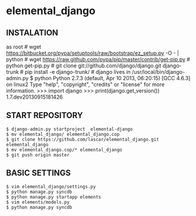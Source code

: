 elemental_django
================
INSTALATION
----------
as root
    # wget https://bitbucket.org/pypa/setuptools/raw/bootstrap/ez_setup.py -O - | python
    # wget https://raw.github.com/pypa/pip/master/contrib/get-pip.py
    # python get-pip.py
    # git clone git://github.com/django/django.git django-trunk
    # pip install -e django-trunk/
    # django lives in /usr/local/bin/django-admin.py
    $  python
Python 2.7.3 (default, Apr 10 2013, 06:20:15) 
[GCC 4.6.3] on linux2
Type "help", "copyright", "credits" or "license" for more information.
    >>> import django
    >>> print(django.get_version())
1.7.dev20130915181426

START REPOSITORY
---------------
    $ django-admin.py startproject  elemental-django
    $ mv elemental_django/ elemental_django.cop
    $ git clone https://github.com/lascar/elemental_django.git elemental_django
    $ mv elemental_django.cop/* elemental_django
    $ git push origin master
BASIC SETTINGS
--------------
    $ vim elemental_django/settings.py
    $ python manage.py syncdb
    $ python manage.py startapp elements
    $ vim elements/models.py
    $ python manage.py syncdb
